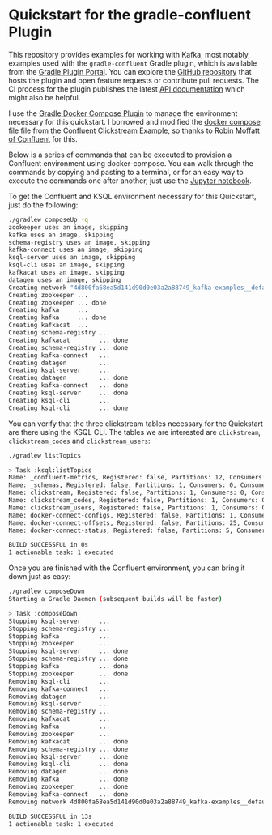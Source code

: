 # Quickstart for the gradle-confluent Plugin
This repository provides examples for working with Kafka, most notably, examples used with the `gradle-confluent` Gradle plugin, which is available from the [Gradle Plugin Portal](https://plugins.gradle.org/plugin/com.redpillanalytics.gradle-confluent). You can explore the [GitHub repository](https://github.com/RedPillAnalytics/gradle-confluent) that hosts the plugin and open feature requests or contribute pull requests. The CI process for the plugin publishes the latest [API documentation](https://s3.amazonaws.com/documentation.redpillanalytics.com/gradle-confluent/latest/index.html) which might also be helpful.

I use the [Gradle Docker Compose Plugin](https://github.com/avast/gradle-docker-compose-plugin) to manage the environment necessary for this quickstart. I borrowed and modified the 
[docker compose file](docker-compose.yml) file from the [Confluent Clickstream Example](https://github.com/confluentinc/examples/tree/5.1.0-post/clickstream), so thanks to [Robin Moffatt of Confluent](https://twitter.com/rmoff) for this.

Below is a series of commands that can be executed to provision a Confluent environment using docker-compose. You can walk through the commands by copying and pasting to a terminal, or for an easy way to execute the commands one after another, just use the [Jupyter notebook](https://github.com/RedPillAnalytics/kafka-examples/blob/master/docker-compose.ipynb).

To get the Confluent and KSQL environment necessary for this Quickstart, just do the following:

```Bash
./gradlew composeUp -q
zookeeper uses an image, skipping
kafka uses an image, skipping
schema-registry uses an image, skipping
kafka-connect uses an image, skipping
ksql-server uses an image, skipping
ksql-cli uses an image, skipping
kafkacat uses an image, skipping
datagen uses an image, skipping
Creating network "4d800fa68ea5d141d90d0e03a2a88749_kafka-examples__default" with the default driver
Creating zookeeper ...
Creating zookeeper ... done
Creating kafka     ...
Creating kafka     ... done
Creating kafkacat  ...
Creating schema-registry ...
Creating kafkacat        ... done
Creating schema-registry ... done
Creating kafka-connect   ...
Creating datagen         ...
Creating ksql-server     ...
Creating datagen         ... done
Creating kafka-connect   ... done
Creating ksql-server     ... done
Creating ksql-cli        ...
Creating ksql-cli        ... done
```
You can verify that the three clickstream tables necessary for the Quickstart are there using the KSQL CLI. The tables we are interested are `clickstream`, `clickstream_codes` and `clickstream_users`:

```Bash
./gradlew listTopics

> Task :ksql:listTopics
Name: _confluent-metrics, Registered: false, Partitions: 12, Consumers: 0, Consumer Groups: 0
Name: _schemas, Registered: false, Partitions: 1, Consumers: 0, Consumer Groups: 0
Name: clickstream, Registered: false, Partitions: 1, Consumers: 0, Consumer Groups: 0
Name: clickstream_codes, Registered: false, Partitions: 1, Consumers: 0, Consumer Groups: 0
Name: clickstream_users, Registered: false, Partitions: 1, Consumers: 0, Consumer Groups: 0
Name: docker-connect-configs, Registered: false, Partitions: 1, Consumers: 0, Consumer Groups: 0
Name: docker-connect-offsets, Registered: false, Partitions: 25, Consumers: 0, Consumer Groups: 0
Name: docker-connect-status, Registered: false, Partitions: 5, Consumers: 0, Consumer Groups: 0

BUILD SUCCESSFUL in 0s
1 actionable task: 1 executed
```

Once you are finished with the Confluent environment, you can bring it down just as easy:

```Bash
./gradlew composeDown
Starting a Gradle Daemon (subsequent builds will be faster)

> Task :composeDown
Stopping ksql-server     ...
Stopping schema-registry ...
Stopping kafka           ...
Stopping zookeeper       ...
Stopping ksql-server     ... done
Stopping schema-registry ... done
Stopping kafka           ... done
Stopping zookeeper       ... done
Removing ksql-cli        ...
Removing kafka-connect   ...
Removing datagen         ...
Removing ksql-server     ...
Removing schema-registry ...
Removing kafkacat        ...
Removing kafka           ...
Removing zookeeper       ...
Removing kafkacat        ... done
Removing schema-registry ... done
Removing ksql-server     ... done
Removing ksql-cli        ... done
Removing datagen         ... done
Removing kafka           ... done
Removing zookeeper       ... done
Removing kafka-connect   ... done
Removing network 4d800fa68ea5d141d90d0e03a2a88749_kafka-examples__default

BUILD SUCCESSFUL in 13s
1 actionable task: 1 executed
```